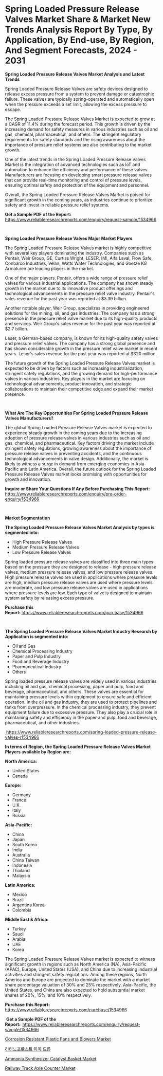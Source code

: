 <p><h1>Spring Loaded Pressure Release Valves Market Share & Market New Trends Analysis Report By Type, By Application, By End-use, By Region, And Segment Forecasts, 2024 - 2031</h1></p><p><strong>Spring Loaded Pressure Release Valves Market Analysis and Latest Trends</strong></p>
<p><p>Spring Loaded Pressure Release Valves are safety devices designed to release excess pressure from a system to prevent damage or catastrophic failure. These valves are typically spring-operated and automatically open when the pressure exceeds a set limit, allowing the excess pressure to escape.</p><p>The Spring Loaded Pressure Release Valves Market is expected to grow at a CAGR of 11.4% during the forecast period. This growth is driven by the increasing demand for safety measures in various industries such as oil and gas, chemical, pharmaceutical, and others. The stringent regulatory requirements for safety standards and the rising awareness about the importance of pressure relief systems are also contributing to the market growth.</p><p>One of the latest trends in the Spring Loaded Pressure Release Valves Market is the integration of advanced technologies such as IoT and automation to enhance the efficiency and performance of these valves. Manufacturers are focusing on developing smart pressure release valves that can provide real-time monitoring and control of pressure levels, ensuring optimal safety and protection of the equipment and personnel.</p><p>Overall, the Spring Loaded Pressure Release Valves Market is poised for significant growth in the coming years, as industries continue to prioritize safety and invest in reliable pressure relief systems.</p></p>
<p><strong>Get a Sample PDF of the Report:&nbsp;</strong> <a href="https://www.reliableresearchreports.com/enquiry/request-sample/1534966">https://www.reliableresearchreports.com/enquiry/request-sample/1534966</a></p>
<p>&nbsp;</p>
<p><strong>Spring Loaded Pressure Release Valves Major Market Players</strong></p>
<p><p>The Spring Loaded Pressure Release Valves market is highly competitive with several key players dominating the industry. Companies such as Pentair, Weir Group, GE, Curtiss Wright, LESER, IMI, Alfa Laval, Flow Safe, Conbarco Industries, Velan, Watts Water Technologies, and Goetze KG Armaturen are leading players in the market.</p><p>One of the major players, Pentair, offers a wide range of pressure relief valves for various industrial applications. The company has shown steady growth in the market due to its innovative product offerings and technological advancements in the pressure relief valve industry. Pentair's sales revenue for the past year was reported at $3.39 billion.</p><p>Another notable player, Weir Group, specializes in providing engineered solutions for the mining, oil, and gas industries. The company has a strong presence in the pressure relief valve market due to its high-quality products and services. Weir Group's sales revenue for the past year was reported at $2.7 billion.</p><p>Leser, a German-based company, is known for its high-quality safety valves and pressure relief valves. The company has a strong global presence and has shown considerable growth in the pressure relief valve market in recent years. Leser's sales revenue for the past year was reported at $320 million.</p><p>The future growth of the Spring Loaded Pressure Release Valves market is expected to be driven by factors such as increasing industrialization, stringent safety regulations, and the growing demand for high-performance valves in various industries. Key players in the market are focusing on technological advancements, product innovation, and strategic collaborations to maintain their competitive edge and expand their market presence.</p></p>
<p>&nbsp;</p>
<p><strong>What Are The Key Opportunities For Spring Loaded Pressure Release Valves Manufacturers?</strong></p>
<p><p>The global Spring Loaded Pressure Release Valves market is expected to experience steady growth in the coming years due to the increasing adoption of pressure release valves in various industries such as oil and gas, chemical, and pharmaceutical. Key factors driving the market include stringent safety regulations, growing awareness about the importance of pressure release valves in preventing accidents, and the continuous technological advancements in valve design. Additionally, the market is likely to witness a surge in demand from emerging economies in Asia-Pacific and Latin America. Overall, the future outlook for the Spring Loaded Pressure Release Valves market looks promising with opportunities for growth and innovation.</p></p>
<p><strong>Inquire or Share Your Questions If Any Before Purchasing This Report:</strong> <a href="https://www.reliableresearchreports.com/enquiry/pre-order-enquiry/1534966">https://www.reliableresearchreports.com/enquiry/pre-order-enquiry/1534966</a></p>
<p>&nbsp;</p>
<p><strong>Market Segmentation</strong></p>
<p><strong>The Spring Loaded Pressure Release Valves Market Analysis by types is segmented into:</strong></p>
<p><ul><li>High Pressure Release Valves</li><li>Medium Pressure Release Valves</li><li>Low Pressure Release Valves</li></ul></p>
<p><p>Spring loaded pressure release valves are classified into three main types based on the pressure they are designed to release - high pressure release valves, medium pressure release valves, and low pressure release valves. High pressure release valves are used in applications where pressure levels are high, medium pressure release valves are used where pressure levels are moderate, and low pressure release valves are used in applications where pressure levels are low. Each type of valve is designed to maintain system safety by releasing excess pressure.</p></p>
<p><strong>Purchase this Report:&nbsp;</strong><a href="https://www.reliableresearchreports.com/purchase/1534966">https://www.reliableresearchreports.com/purchase/1534966</a></p>
<p>&nbsp;</p>
<p><strong>The Spring Loaded Pressure Release Valves Market Industry Research by Application is segmented into:</strong></p>
<p><ul><li>Oil and Gas</li><li>Chemical Processing Industry</li><li>Paper and Pulp Industry</li><li>Food and Beverage Industry</li><li>Pharmaceutical Industry</li><li>Others</li></ul></p>
<p><p>Spring loaded pressure release valves are widely used in various industries including oil and gas, chemical processing, paper and pulp, food and beverage, pharmaceutical, and others. These valves are essential for maintaining pressure levels within equipment to ensure safe and efficient operation. In the oil and gas industry, they are used to protect pipelines and tanks from overpressure. In the chemical processing industry, they prevent equipment failure due to excessive pressure. They also play a crucial role in maintaining safety and efficiency in the paper and pulp, food and beverage, pharmaceutical, and other industries.</p></p>
<p><a href="https://www.reliableresearchreports.com/spring-loaded-pressure-release-valves-r1534966">&nbsp;https://www.reliableresearchreports.com/spring-loaded-pressure-release-valves-r1534966</a></p>
<p><strong>In terms of Region, the Spring Loaded Pressure Release Valves Market Players available by Region are:</strong></p>
<p>
    <p> <strong> North America: </strong>
        <ul>
            <li>United States</li>
            <li>Canada</li>
        </ul>
        </p> 
    <p> <strong> Europe: </strong>
        <ul>
            <li>Germany</li>
            <li>France</li>
            <li>U.K.</li>
            <li>Italy</li>
            <li>Russia</li>
        </ul>
        </p> 
    <p> <strong> Asia-Pacific: </strong>
        <ul>
            <li>China</li>
            <li>Japan</li>
            <li>South Korea</li>
            <li>India</li>
            <li>Australia</li>
            <li>China Taiwan</li>
            <li>Indonesia</li>
            <li>Thailand</li>
            <li>Malaysia</li>
        </ul>
        </p> 
    <p> <strong> Latin America: </strong>
        <ul>
            <li>Mexico</li>
            <li>Brazil</li>
            <li>Argentina Korea</li>
            <li>Colombia</li>
        </ul>
        </p> 
    <p> <strong> Middle East & Africa: </strong>
        <ul>
            <li>Turkey</li>
            <li>Saudi</li>
            <li>Arabia</li>
            <li>UAE</li>
            <li>Korea</li>
        </ul>
    </p>
    </p>
<p><p>The Spring Loaded Pressure Release Valves market is expected to witness significant growth in regions such as North America (NA), Asia-Pacific (APAC), Europe, United States (USA), and China due to increasing industrial activities and stringent safety regulations. Among these regions, North America and Europe are projected to dominate the market with a market share percentage valuation of 30% and 25% respectively. Asia-Pacific, the United States, and China are also expected to hold substantial market shares of 20%, 15%, and 10% respectively.</p></p>
<p><strong>Purchase this Report: </strong><a href="https://www.reliableresearchreports.com/purchase/1534966">https://www.reliableresearchreports.com/purchase/1534966</a></p>
<p>&nbsp;<strong>Get a Sample PDF of the Report:&nbsp;&nbsp;</strong><a href="https://www.reliableresearchreports.com/enquiry/request-sample/1534966">https://www.reliableresearchreports.com/enquiry/request-sample/1534966</a></p>
<p><strong></strong></p>
<p><p><a href="https://github.com/ctanaka235/Market-Research-Report-List-1/blob/main/corrosion-resistant-plastic-fans-and-blowers-market.md">Corrosion Resistant Plastic Fans and Blowers Market</a></p><p><a href="https://github.com/tasfiyaj85/Market-Research-Report-List-2/blob/main/357227870120.md">라타노프로스트 아이 드롭</a></p><p><a href="https://github.com/AlysaLedner2023/Market-Research-Report-List-2/blob/main/ammonia-synthesizer-catalyst-basket-market.md">Ammonia Synthesizer Catalyst Basket Market</a></p><p><a href="https://github.com/JermaineCrona2023/Market-Research-Report-List-2/blob/main/railway-track-axle-counter-market.md">Railway Track Axle Counter Market</a></p></p>